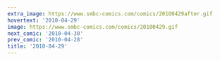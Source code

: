 ```yaml
---
extra_image: https://www.smbc-comics.com/comics/20100429after.gif
hovertext: '2010-04-29'
image: https://www.smbc-comics.com/comics/20100429.gif
next_comic: '2010-04-30'
prev_comic: '2010-04-28'
title: '2010-04-29'
---
```



